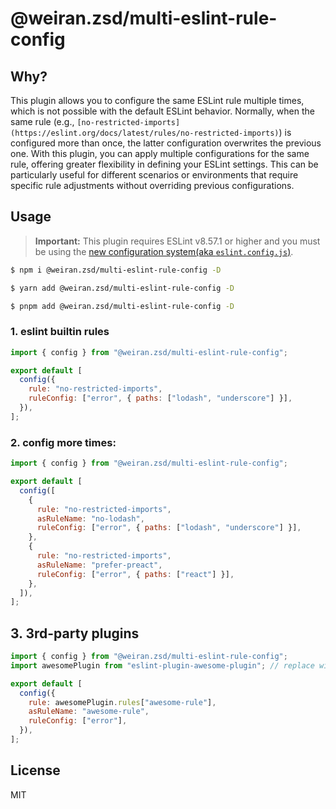 # @weiran.zsd/multi-eslint-rule-config

## Why?

This plugin allows you to configure the same ESLint rule multiple times, which is not possible with the default ESLint behavior. Normally, when the same rule (e.g., `[no-restricted-imports](https://eslint.org/docs/latest/rules/no-restricted-imports)`) is configured more than once, the latter configuration overwrites the previous one. With this plugin, you can apply multiple configurations for the same rule, offering greater flexibility in defining your ESLint settings. This can be particularly useful for different scenarios or environments that require specific rule adjustments without overriding previous configurations.

## Usage

> **Important:** This plugin requires ESLint v8.57.1 or higher and you must be using the [new configuration system(aka `eslint.config.js`)](https://eslint.org/docs/latest/use/configure/configuration-files).

```bash
$ npm i @weiran.zsd/multi-eslint-rule-config -D

$ yarn add @weiran.zsd/multi-eslint-rule-config -D

$ pnpm add @weiran.zsd/multi-eslint-rule-config -D
```

### 1. eslint builtin rules

```js
import { config } from "@weiran.zsd/multi-eslint-rule-config";

export default [
  config({
    rule: "no-restricted-imports",
    ruleConfig: ["error", { paths: ["lodash", "underscore"] }],
  }),
];
```

### 2. config more times:

```js
import { config } from "@weiran.zsd/multi-eslint-rule-config";

export default [
  config([
    {
      rule: "no-restricted-imports",
      asRuleName: "no-lodash",
      ruleConfig: ["error", { paths: ["lodash", "underscore"] }],
    },
    {
      rule: "no-restricted-imports",
      asRuleName: "prefer-preact",
      ruleConfig: ["error", { paths: ["react"] }],
    },
  ]),
];
```

## 3. 3rd-party plugins

```js
import { config } from "@weiran.zsd/multi-eslint-rule-config";
import awesomePlugin from "eslint-plugin-awesome-plugin"; // replace with your plugin name and rule name

export default [
  config({
    rule: awesomePlugin.rules["awesome-rule"],
    asRuleName: "awesome-rule",
    ruleConfig: ["error"],
  }),
];
```

## License

MIT
